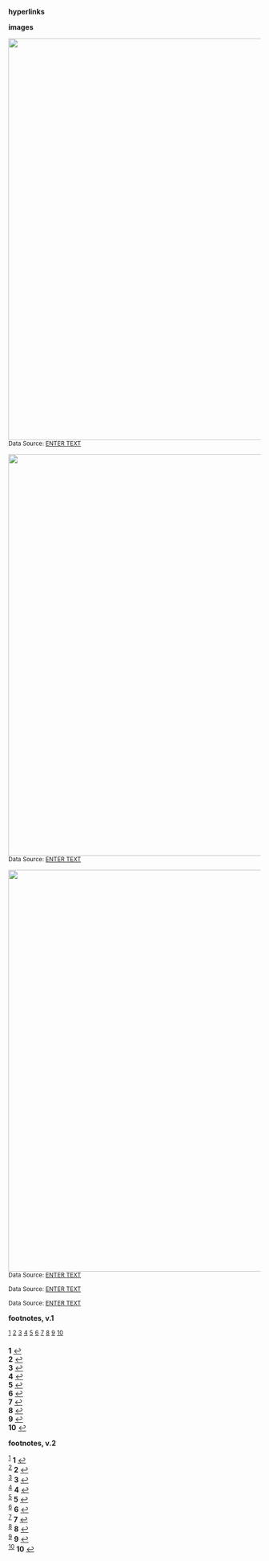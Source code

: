 

**hyperlinks**

<a href="" target="_blank"></a>
<a href="" target="_blank"></a>
<a href="" target="_blank"></a>
<a href="" target="_blank"></a>
<a href="" target="_blank"></a>
<a href="" target="_blank"></a>


**images**

<img src="" alt="" align="middle" width="800" /><br />
<sub>Data Source: <a href="" target="_blank">ENTER TEXT</a></sub>

<img src="" alt="" align="middle" width="800" /><br />
<sub>Data Source: <a href="" target="_blank">ENTER TEXT</a></sub>

<img src="" alt="" align="middle" width="800" /><br />
<sub>Data Source: <a href="" target="_blank">ENTER TEXT</a></sub>

<img src="" alt="" /><br />
<sub>Data Source: <a href="" target="_blank">ENTER TEXT</a></sub>

<img src="" alt="" /><br />
<sub>Data Source: <a href="" target="_blank">ENTER TEXT</a></sub>


**footnotes, v.1**

<sup id="a1">[1](#f1)</sup> 
<sup id="a2">[2](#f2)</sup> 
<sup id="a3">[3](#f3)</sup> 
<sup id="a4">[4](#f4)</sup> 
<sup id="a5">[5](#f5)</sup> 
<sup id="a6">[6](#f6)</sup> 
<sup id="a7">[7](#f7)</sup> 
<sup id="a8">[8](#f8)</sup> 
<sup id="a9">[9](#f9)</sup> 
<sup id="a10">[10](#f10)</sup> 

<b id="f1">1</b>  [↩](#a1) <br>
<b id="f2">2</b>  [↩](#a2) <br>
<b id="f3">3</b>  [↩](#a3) <br>
<b id="f4">4</b>  [↩](#a4) <br>
<b id="f5">5</b>  [↩](#a5) <br>
<b id="f6">6</b>  [↩](#a6) <br>
<b id="f7">7</b>  [↩](#a7) <br>
<b id="f8">8</b>  [↩](#a8) <br>
<b id="f9">9</b>  [↩](#a9) <br>
<b id="f10">10</b>  [↩](#a10) <br>

**footnotes, v.2**

<sup id="a1">[1](#f1)</sup> <b id="f1">1</b>  [↩](#a1) <br>
<sup id="a2">[2](#f2)</sup> <b id="f2">2</b>  [↩](#a2) <br>
<sup id="a3">[3](#f3)</sup> <b id="f3">3</b>  [↩](#a3) <br>
<sup id="a4">[4](#f4)</sup> <b id="f4">4</b>  [↩](#a4) <br>
<sup id="a5">[5](#f5)</sup> <b id="f5">5</b>  [↩](#a5) <br>
<sup id="a6">[6](#f6)</sup> <b id="f6">6</b>  [↩](#a6) <br>
<sup id="a7">[7](#f7)</sup> <b id="f7">7</b>  [↩](#a7) <br>
<sup id="a8">[8](#f8)</sup> <b id="f8">8</b>  [↩](#a8) <br>
<sup id="a9">[9](#f9)</sup> <b id="f9">9</b>  [↩](#a9) <br>
<sup id="a10">[10](#f10)</sup> <b id="f10">10</b>  [↩](#a10) <br>
